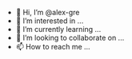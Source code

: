 - 👋 Hi, I’m @alex-gre
- 👀 I’m interested in ...
- 🌱 I’m currently learning ...
- 💞️ I’m looking to collaborate on ...
- 📫 How to reach me ...

<!---
alex-gre/alex-gre is a ✨ special ✨ repository because its `README.md` (this file) appears on your GitHub profile.
You can click the Preview link to take a look at your changes.
--->
